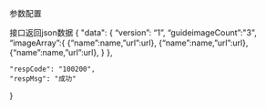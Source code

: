 <?xml version="1.0" encoding="utf-8"?>
<DevInfor>

参数配置
<!-- 默认 引导页 的个数    -->
<preference name="guideImageCount"       value="3" />

<!--   默认引导页图片      -->
<resource-file src="src/ios/GuideImage/a-guide-480h.png" />
<resource-file src="src/ios/GuideImage/b-guide-480h.png" />
<resource-file src="src/ios/GuideImage/c-guide-480h.png" />

<resource-file src="src/ios/GuideImage/a-guide-568h.png" />
<resource-file src="src/ios/GuideImage/b-guide-568h.png" />
<resource-file src="src/ios/GuideImage/c-guide-568h.png" />

<resource-file src="src/ios/GuideImage/a-guide-667h.png" />
<resource-file src="src/ios/GuideImage/b-guide-667h.png" />
<resource-file src="src/ios/GuideImage/c-guide-667h.png" />

<resource-file src="src/ios/GuideImage/a-guide-736h.png" />
<resource-file src="src/ios/GuideImage/b-guide-736h.png" />
<resource-file src="src/ios/GuideImage/c-guide-736h.png" />



<!--   动态获取的 josn   -->
<preference name="guideInfoUrl"       value="http://wwww.yunbaopu.com/guideIofo" />


接口返回json数据
{
    "data": {
        “version”: “1”,
        “guideimageCount”:"3",
        “imageArray”:{
            {“name”:name,”url”:url},
            {“name”:name,”url”:url},
            {“name”:name,”url”:url},
        }
    },

    "respCode": "100200",
    "respMsg": "成功"
}

</DevInfo>